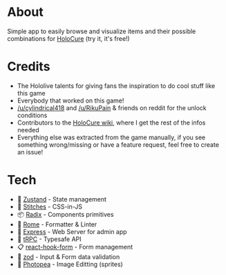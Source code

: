# About

Simple app to easily browse and visualize items and their possible combinations for [HoloCure](https://kay-yu.itch.io/holocure) (try it, it's free!)

# Credits

- The Hololive talents for giving fans the inspiration to do cool stuff like this game
- Everybody that worked on this game!
- [/u/cylindrical418](https://www.reddit.com/r/holocure/comments/vkcri9/unlock_conditions) and [/u/RikuPain](https://www.reddit.com/r/holocure/comments/x9qong/unlock_requirement_of_new_stuff) & friends on reddit for the unlock conditions
- Contributors to the [HoloCure wiki](https://holocure.fandom.com/wiki/HoloCure_Wiki), where I get the rest of the infos needed
- Everything else was extracted from the game manually, if you see something wrong/missing or have a feature request, feel free to create an issue!

# Tech

- 🐻 [Zustand](https://github.com/pmndrs/zustand) - State management
- 🎨 [Stitches](https://stitches.dev) - CSS-in-JS
- 📦 [Radix](https://www.radix-ui.com) - Components primitives
- 🧹 [Rome](https://rome.tools) - Formatter & Linter
- 🔗 [Express](https://expressjs.com) - Web Server for admin app
- 🚙 [tRPC](https://trpc.io) - Typesafe API
- 📋 [react-hook-form](https://react-hook-form.com) - Form management
- 💎 [zod](https://zod.dev) - Input & Form data validation
- 🌾 [Photopea](https://www.photopea.com) - Image Editting (sprites)